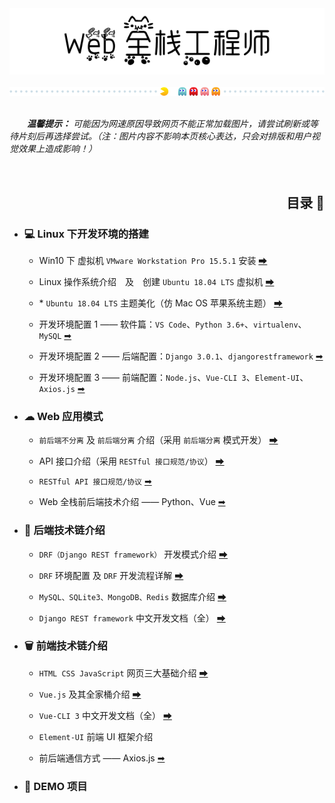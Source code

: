 <div align=center>
    <img src="pics/title.PNG" width=600 alt="Web 全栈工程师">
    <br><br>
    <img src="pics/cutline1.gif" width=800 alt="分割线">
    <br><br>
</div>

&emsp;&emsp;***温馨提示：** 可能因为网速原因导致网页不能正常加载图片，请尝试刷新或等待片刻后再选择尝试。（注：图片内容不影响本页核心表达，只会对排版和用户视觉效果上造成影响！）* 

<br>

<!-- ## 📖 目录 -->
<div align=right>
    <h2>目录 📖</h2>
</div>

+ ### 💻 Linux 下开发环境的搭建

    + Win10 下 虚拟机 `VMware Workstation Pro 15.5.1` 安装 [➡](/docs/1.%20Linux%20下开发环境的搭建/Win10%20下%20虚拟机%20VMware%20Workstation%20Pro%2015.5.1%20安装.md#head)

    + Linux 操作系统介绍&emsp;及&emsp;创建 `Ubuntu 18.04 LTS` 虚拟机 [➡](/docs/1.%20Linux%20下开发环境的搭建/Linux%20操作系统介绍%20及%20创建%20Ubuntu%2018.04%20LTS%20虚拟机.md#head)

    + \* `Ubuntu 18.04 LTS` 主题美化（仿 Mac OS 苹果系统主题） [➡](/docs/1.%20Linux%20下开发环境的搭建/Ubuntu%2018.04%20LTS%20主题美化（仿%20Mac%20OS%20苹果系统主题）.md#head)

    + 开发环境配置 1 —— 软件篇：`VS Code`、`Python 3.6+`、`virtualenv`、`MySQL` [➡]()

    + 开发环境配置 2 —— 后端配置：`Django 3.0.1`、`djangorestframework` [➡]()

    + 开发环境配置 3 —— 前端配置：`Node.js`、`Vue-CLI 3`、`Element-UI`、`Axios.js` [➡]()

+ ### ☁ Web 应用模式

    + `前后端不分离` 及 `前后端分离` 介绍（采用 `前后端分离` 模式开发） [➡](/docs/2.%20Web%20应用模式/前后端不分离%20及%20前后端分离%20介绍.md#head)

    + API 接口介绍（采用 `RESTful 接口规范/协议`） [➡]()

    + `RESTful API 接口规范/协议` [➡](/docs/2.%20Web%20应用模式/RESTful%20API%20接口规范协议.md#head)

    + Web 全栈前后端技术介绍 —— Python、Vue [➡]()

+ ### 🚀 后端技术链介绍

    + `DRF（Django REST framework）` 开发模式介绍 [➡]()

    + `DRF` 环境配置 及 `DRF` 开发流程详解 [➡]()

    + `MySQL、SQLite3、MongoDB、Redis` 数据库介绍 [➡]()

    + `Django REST framework` 中文开发文档（全） [➡]()

+ ### 🗑 前端技术链介绍

    + `HTML CSS JavaScript` 网页三大基础介绍 [➡]()

    + `Vue.js` 及其全家桶介绍 [➡]()

    + `Vue-CLI 3` 中文开发文档（全） [➡]()

    + `Element-UI` 前端 UI 框架介绍 []()

    + 前后端通信方式 —— Axios.js [➡]()

+ ### 📁 DEMO 项目